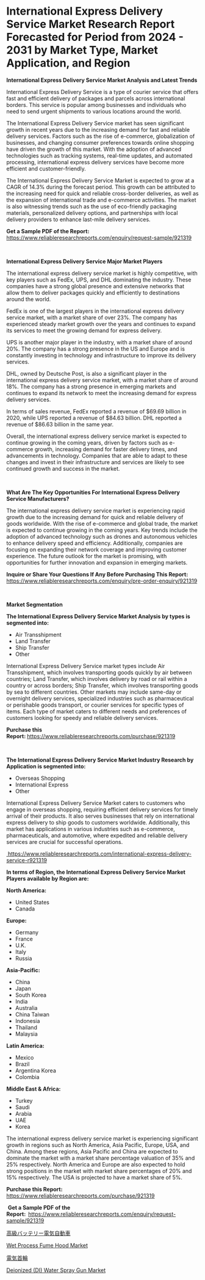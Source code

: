 <p><h1>International Express Delivery Service Market Research Report Forecasted for Period from 2024 -  2031 by Market Type, Market Application, and Region</h1></p><p><strong>International Express Delivery Service Market Analysis and Latest Trends</strong></p>
<p><p>International Express Delivery Service is a type of courier service that offers fast and efficient delivery of packages and parcels across international borders. This service is popular among businesses and individuals who need to send urgent shipments to various locations around the world.</p><p>The International Express Delivery Service market has seen significant growth in recent years due to the increasing demand for fast and reliable delivery services. Factors such as the rise of e-commerce, globalization of businesses, and changing consumer preferences towards online shopping have driven the growth of this market. With the adoption of advanced technologies such as tracking systems, real-time updates, and automated processing, international express delivery services have become more efficient and customer-friendly.</p><p>The International Express Delivery Service Market is expected to grow at a CAGR of 14.3% during the forecast period. This growth can be attributed to the increasing need for quick and reliable cross-border deliveries, as well as the expansion of international trade and e-commerce activities. The market is also witnessing trends such as the use of eco-friendly packaging materials, personalized delivery options, and partnerships with local delivery providers to enhance last-mile delivery services.</p></p>
<p><strong>Get a Sample PDF of the Report:&nbsp;</strong> <a href="https://www.reliableresearchreports.com/enquiry/request-sample/921319">https://www.reliableresearchreports.com/enquiry/request-sample/921319</a></p>
<p>&nbsp;</p>
<p><strong>International Express Delivery Service Major Market Players</strong></p>
<p><p>The international express delivery service market is highly competitive, with key players such as FedEx, UPS, and DHL dominating the industry. These companies have a strong global presence and extensive networks that allow them to deliver packages quickly and efficiently to destinations around the world.</p><p>FedEx is one of the largest players in the international express delivery service market, with a market share of over 23%. The company has experienced steady market growth over the years and continues to expand its services to meet the growing demand for express delivery.</p><p>UPS is another major player in the industry, with a market share of around 20%. The company has a strong presence in the US and Europe and is constantly investing in technology and infrastructure to improve its delivery services.</p><p>DHL, owned by Deutsche Post, is also a significant player in the international express delivery service market, with a market share of around 18%. The company has a strong presence in emerging markets and continues to expand its network to meet the increasing demand for express delivery services.</p><p>In terms of sales revenue, FedEx reported a revenue of $69.69 billion in 2020, while UPS reported a revenue of $84.63 billion. DHL reported a revenue of $86.63 billion in the same year.</p><p>Overall, the international express delivery service market is expected to continue growing in the coming years, driven by factors such as e-commerce growth, increasing demand for faster delivery times, and advancements in technology. Companies that are able to adapt to these changes and invest in their infrastructure and services are likely to see continued growth and success in the market.</p></p>
<p>&nbsp;</p>
<p><strong>What Are The Key Opportunities For International Express Delivery Service Manufacturers?</strong></p>
<p><p>The international express delivery service market is experiencing rapid growth due to the increasing demand for quick and reliable delivery of goods worldwide. With the rise of e-commerce and global trade, the market is expected to continue growing in the coming years. Key trends include the adoption of advanced technology such as drones and autonomous vehicles to enhance delivery speed and efficiency. Additionally, companies are focusing on expanding their network coverage and improving customer experience. The future outlook for the market is promising, with opportunities for further innovation and expansion in emerging markets.</p></p>
<p><strong>Inquire or Share Your Questions If Any Before Purchasing This Report:</strong> <a href="https://www.reliableresearchreports.com/enquiry/pre-order-enquiry/921319">https://www.reliableresearchreports.com/enquiry/pre-order-enquiry/921319</a></p>
<p>&nbsp;</p>
<p><strong>Market Segmentation</strong></p>
<p><strong>The International Express Delivery Service Market Analysis by types is segmented into:</strong></p>
<p><ul><li>Air Transshipment</li><li>Land Transfer</li><li>Ship Transfer</li><li>Other</li></ul></p>
<p><p>International Express Delivery Service market types include Air Transshipment, which involves transporting goods quickly by air between countries; Land Transfer, which involves delivery by road or rail within a country or across borders; Ship Transfer, which involves transporting goods by sea to different countries. Other markets may include same-day or overnight delivery services, specialized industries such as pharmaceutical or perishable goods transport, or courier services for specific types of items. Each type of market caters to different needs and preferences of customers looking for speedy and reliable delivery services.</p></p>
<p><strong>Purchase this Report:&nbsp;</strong><a href="https://www.reliableresearchreports.com/purchase/921319">https://www.reliableresearchreports.com/purchase/921319</a></p>
<p>&nbsp;</p>
<p><strong>The International Express Delivery Service Market Industry Research by Application is segmented into:</strong></p>
<p><ul><li>Overseas Shopping</li><li>International Express</li><li>Other</li></ul></p>
<p><p>International Express Delivery Service Market caters to customers who engage in overseas shopping, requiring efficient delivery services for timely arrival of their products. It also serves businesses that rely on international express delivery to ship goods to customers worldwide. Additionally, this market has applications in various industries such as e-commerce, pharmaceuticals, and automotive, where expedited and reliable delivery services are crucial for successful operations.</p></p>
<p><a href="https://www.reliableresearchreports.com/international-express-delivery-service-r921319">&nbsp;https://www.reliableresearchreports.com/international-express-delivery-service-r921319</a></p>
<p><strong>In terms of Region, the International Express Delivery Service Market Players available by Region are:</strong></p>
<p>
    <p> <strong> North America: </strong>
        <ul>
            <li>United States</li>
            <li>Canada</li>
        </ul>
        </p> 
    <p> <strong> Europe: </strong>
        <ul>
            <li>Germany</li>
            <li>France</li>
            <li>U.K.</li>
            <li>Italy</li>
            <li>Russia</li>
        </ul>
        </p> 
    <p> <strong> Asia-Pacific: </strong>
        <ul>
            <li>China</li>
            <li>Japan</li>
            <li>South Korea</li>
            <li>India</li>
            <li>Australia</li>
            <li>China Taiwan</li>
            <li>Indonesia</li>
            <li>Thailand</li>
            <li>Malaysia</li>
        </ul>
        </p> 
    <p> <strong> Latin America: </strong>
        <ul>
            <li>Mexico</li>
            <li>Brazil</li>
            <li>Argentina Korea</li>
            <li>Colombia</li>
        </ul>
        </p> 
    <p> <strong> Middle East & Africa: </strong>
        <ul>
            <li>Turkey</li>
            <li>Saudi</li>
            <li>Arabia</li>
            <li>UAE</li>
            <li>Korea</li>
        </ul>
    </p>
    </p>
<p><p>The international express delivery service market is experiencing significant growth in regions such as North America, Asia Pacific, Europe, USA, and China. Among these regions, Asia Pacific and China are expected to dominate the market with a market share percentage valuation of 35% and 25% respectively. North America and Europe are also expected to hold strong positions in the market with market share percentages of 20% and 15% respectively. The USA is projected to have a market share of 5%.</p></p>
<p><strong>Purchase this Report: </strong><a href="https://www.reliableresearchreports.com/purchase/921319">https://www.reliableresearchreports.com/purchase/921319</a></p>
<p>&nbsp;<strong>Get a Sample PDF of the Report:&nbsp;&nbsp;</strong><a href="https://www.reliableresearchreports.com/enquiry/request-sample/921319">https://www.reliableresearchreports.com/enquiry/request-sample/921319</a></p>
<p><strong></strong></p>
<p><p><a href="https://github.com/leigh4852023/Market-Research-Report-List-2/blob/main/4078499170728.md">高級バッテリー電気自動車</a></p><p><a href="https://github.com/yemakinde/Market-Research-Report-List-3/blob/main/wet-process-fume-hood-market.md">Wet Process Fume Hood Market</a></p><p><a href="https://github.com/alyle7648/Market-Research-Report-List-2/blob/main/3982969170727.md">電気首輪</a></p><p><a href="https://github.com/Alonsoolds3wq1d81czn8rbol/Market-Research-Report-List-3/blob/main/deionized-di-water-spray-gun-market.md">Deionized (DI) Water Spray Gun Market</a></p></p>
